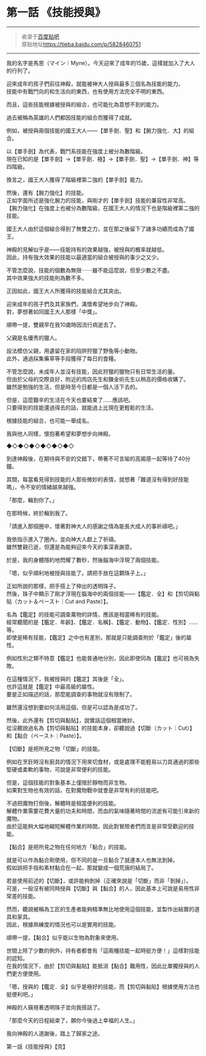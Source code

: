 # 第一話 《技能授與》

---

> 收录于[百度贴吧](https://tieba.baidu.com/f?kw=以剪切粘贴在这个世界生活)  
> 原贴地址<https://tieba.baidu.com/p/5828460751>

---

我的名字是馬恩（マイン｜Myne）。今天迎來了成年的15歲，這樣就加入了大人的行列了。


迎來成年的孩子們前往神殿，就能被神大人授與最多三個名為技能的能力。  
技能中有戰鬥向的和生活向的東西，也有使用方法完全不明的東西。


而且，這些技能根據被授與的組合，也可能化為意想不到的能力。


過去被稱為英雄的人們都因技能的組合而獲得了成就。


例如，被授與兩個技能的國王大人——【單手劍．聖】和【腕力強化．大】的組合。


以【單手劍】為代表，戰鬥系技能在強度上被分為數階級。  
現在已知的是【單手劍】→【單手劍．極】→【單手劍．聖】→【單手劍．神】等四階級。


換言之，國王大人獲得了階級裡第二強的【單手劍】能力。


然後，還有【腕力強化】的技能。  
正如字面所述是強化腕力的技能，與剛才的【單手劍】技能的兼容性非常高。  
【腕力強化】在強度上也被分為數階級，在國王大人的情況下也是階級裡第二強的技能。


國王大人由於這個組合得到了無雙之力，並在那之後留下了諸多功績而成為了國王。


神殿的見解似乎是——技能持有的效果越強，被授與的概率就越低。  
因此，持有強大效果的技能以最適當的組合被授與的事少之又少。


不管怎麼說，技能的個數為無限⋯⋯雖不能這麼說，但至少數之不盡。  
其中效果強大的技能則為數不多。


正因如此，國王大人所獲得的技能組合尤其突出。


迎來成年的孩子們及其家族們，滿懷希望地步向了神殿。  
對，夢想著如同國王大人那樣「中獎」。


順帶一提，雙親早在我10歲時因流行病逝去了。


父親是名優秀的獵人。


設法模仿父親，用遺留在家的陷阱狩獵了野兔等小動物。  
此外，通過採集藥草等手段獲得了每日的食糧。


不管怎麼說，未成年人並沒有技能，因此狩獵的獵物只有日常生活的量。  
但由於父母的交際良好，附近的肉店先生和鍊金術先生以稍高的價格收購了。  
雖然是勉強的生活，但是時至今日都是一個人活下去的。


但是，這麼艱辛的生活在今天也要結束了……應該吧。  
只要得到的技能還過得去的話，就能過上比現在更輕鬆的生活。


根據技能的組合，也可能一舉成名。


我與他人同樣，懷抱著希望和夢想步向神殿。


◆◇◆◇◆◇◆◇◆◇◆◇

到達神殿後，在期待與不安的交錯下，帶著不可言喻的高掦感一起等待了40分鐘。


其間，每當看見得到技能的人那些微妙的表情，就想著「難道沒有得到好技能嗎」，令不安的情緒越來越強。


「那麼，輪到你了。」


在那時候，終於輪到我了。


「請進入那個圈中，懷著對神大人的感謝之情為能長大成人的事祈禱吧。」


我依指示進入了圈內，並向神大人獻上了祈禱。  
雖然雙親已逝，但還是為能夠迎來今天的事深表謝意。


於是，我的身體隱約地閃耀了數秒，然後腦海中浮現了兩個技能。


「嗯，似乎順利地被授與技能了。請把手放在這顆珠子上。」


正如所說的那樣，把手搭上了伸出的透明珠子。  
然後，珠子中顯示了剛才浮現在腦海中的兩個技能——【鑑定．全】和【剪切與黏貼（カット＆ペースト｜Cut and Paste）】。


名為【鑑定】的技能可調查萬物的詳情，應該是相當稀有的技能。  
經常聽聞的是【鑑定．年齡】、【鑑定．名稱】、【鑑定．動物】、【鑑定．性別】……等。  
即使是稀有技能，【鑑定】之中也有差別，那就是只能調查附於「鑑定」後的屬性。


例如性別之類不特意【鑑定】也能普通地分別，因此即使同為【鑑定】也可視為失敗。


在這種情況下，我被授與的【鑑定】其後是「全」。  
也許這就是【鑑定】中最高級的屬性。  
要是正如描述的話，那麼能調查的事物就沒有限制了。


雖然還沒想到要如何活用這個，但是可以認為是成功了。


然後，此外還有【剪切與黏貼】，說實話這個相當微妙。  
從沒聽說過名為【剪切與黏貼】的技能本身，卻聽說過【切斷（カット｜Cut）】和【黏合（ペースト｜Paste）】。


【切斷】是把所見之物「切斷」的技能。


例如在烹飪時沒有廚具的情況下用來切食材，或是處理不能輕易以刀具通過的那些堅硬或柔軟的事物，可說是非常便利的技能。


但是，這個技能的對象基本上僅限於靜物而非生物。  
如果對生物也有效的話，在對魔物戰中就會是非常有利的技能吧。


不過把魔物打倒後，解體時是相當便利的技能。  
解體作業需要花費大量的功夫和時間，而血的氣味隨著時間的流逝有可能引來新的魔物。  
由於這能夠大幅地縮短解體作業的時間，因此對冒險者們而言是非常受歡迎的技能。


【黏合】是把所見之物在任何地方「黏合」的技能。


就是可以作為黏合劑使用，但不同的是一旦黏合了就連本人也無法剝掉。  
假如誤把手指和素材黏合在一起，那就變成一個荒唐的結局了。


若是使用前述的【切斷】，或許能夠剝掉（正確來說是「切斷」而非「剝掉」）。  
可是，一般沒有被同時授與【切斷】與【黏合】的人，因此基本上可說是易用性非常差的技能。


然而，聽說被稱為工匠的生產者能夠精準無比地使用這個技能，並製作出結實的道具和家具。  
因此，根據熟練度的情況也可以是實用的技能。


順帶一提，【黏合】似乎能以生物為對象來使用。


世間上除了少數的例外，持有者都會有「這兩種技能一起時挺方便！」這樣對技能的認知。  
在我的情況下，由於【剪切與黏貼】能抵消【黏合】難用性，因此比單獨授與的人們更方便使用。


「嗯，授與的【鑑定．全】似乎是極好的技能，而【剪切與黏貼】根據使用方法也挺便利吧。」


神殿的人窺視著透明珠子並向我搭話了。


「那麼今天的日程結束了，願你今後過上幸福的人生。」


我向神殿的人道謝後，踏上了歸家之途。


第一話《技能授與》【完】